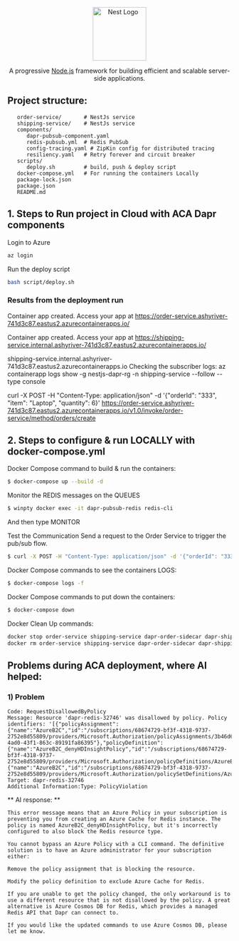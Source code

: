 <p align="center">
  <a href="http://nestjs.com/" target="blank"><img src="https://nestjs.com/img/logo-small.svg" width="120" alt="Nest Logo" /></a>
</p>

[circleci-image]: https://img.shields.io/circleci/build/github/nestjs/nest/master?token=abc123def456
[circleci-url]: https://circleci.com/gh/nestjs/nest

  <p align="center">A progressive <a href="http://nodejs.org" target="_blank">Node.js</a> framework for building efficient and scalable server-side applications.</p>


## Project structure:
```
   order-service/       # NestJs service
   shipping-service/    # NestJs service
   components/
      dapr-pubsub-component.yaml
      redis-pubsub.yml  # Redis PubSub
      config-tracing.yaml # ZipKin config for distributed tracing
      resiliency.yaml   # Retry forever and circuit breaker
   scripts/
      deploy.sh         # build, push & deploy script
   docker-compose.yml   # For running the containers Locally 
   package-lock.json
   package.json
   README.md
```

## 1. Steps to Run project in Cloud with ACA Dapr components 

Login to Azure 
```bash
az login
```

Run the deploy script
```bash
bash script/deploy.sh
```

### Results from the deployment run
Container app created. Access your app at https://order-service.ashyriver-741d3c87.eastus2.azurecontainerapps.io/

Container app created. Access your app at https://shipping-service.internal.ashyriver-741d3c87.eastus2.azurecontainerapps.io/

shipping-service.internal.ashyriver-741d3c87.eastus2.azurecontainerapps.io
Checking the subscriber logs:
    az containerapp logs show -g nestjs-dapr-rg -n shipping-service --follow --type console

curl -X POST -H "Content-Type: application/json" -d '{"orderId": "333", "item": "Laptop", "quantity": 6}' https://order-service.ashyriver-741d3c87.eastus2.azurecontainerapps.io/v1.0/invoke/order-service/method/orders/create



## 2. Steps to configure & run LOCALLY with docker-compose.yml

Docker Compose command to build & run the containers: 
```bash
$ docker-compose up --build -d
```

Monitor the REDIS messages on the QUEUES
```bash
$ winpty docker exec -it dapr-pubsub-redis redis-cli
```
And then type MONITOR

Test the Communication
Send a request to the Order Service to trigger the pub/sub flow.

```bash
$ curl -X POST -H "Content-Type: application/json" -d '{"orderId": "333", "item": "Laptop", "quantity": 6}' http://localhost:3500/v1.0/invoke/order-service/method/orders/create
```

Docker Compose commands to see the containers LOGS: 
```bash
$ docker-compose logs -f
```

Docker Compose commands to put down the containers: 
```bash
$ docker-compose down
```

Docker Clean Up commands: 
```bash
docker stop order-service shipping-service dapr-order-sidecar dapr-shipping-sidecar dapr-pubsub-redis zipkin
docker rm order-service shipping-service dapr-order-sidecar dapr-shipping-sidecar dapr-pubsub-redis zipkin
```




## Problems during ACA deployment, where AI helped: 

### 1) Problem
```
Code: RequestDisallowedByPolicy
Message: Resource 'dapr-redis-32746' was disallowed by policy. Policy identifiers: '[{"policyAssignment":{"name":"AzureB2C","id":"/subscriptions/68674729-bf3f-4318-9737-2752e8d55809/providers/Microsoft.Authorization/policyAssignments/3b46d691-4ad0-43f1-863c-89191fa86395"},"policyDefinition":{"name":"AzureB2C_denyHDInsightPolicy","id":"/subscriptions/68674729-bf3f-4318-9737-2752e8d55809/providers/Microsoft.Authorization/policyDefinitions/AzureB2C_denyHDInsightPolicy","version":"1.0.0"},"policySetDefinition":{"name":"AzureB2C","id":"/subscriptions/68674729-bf3f-4318-9737-2752e8d55809/providers/Microsoft.Authorization/policySetDefinitions/AzureB2C","version":"1.0.0"}}]'.
Target: dapr-redis-32746
Additional Information:Type: PolicyViolation
```

** AI response: **
```
This error message means that an Azure Policy in your subscription is preventing you from creating an Azure Cache for Redis instance. The policy is named AzureB2C_denyHDInsightPolicy, but it's incorrectly configured to also block the Redis resource type.

You cannot bypass an Azure Policy with a CLI command. The definitive solution is to have an Azure administrator for your subscription either:

Remove the policy assignment that is blocking the resource.

Modify the policy definition to exclude Azure Cache for Redis.

If you are unable to get the policy changed, the only workaround is to use a different resource that is not disallowed by the policy. A great alternative is Azure Cosmos DB for Redis, which provides a managed Redis API that Dapr can connect to.

If you would like the updated commands to use Azure Cosmos DB, please let me know.
```
